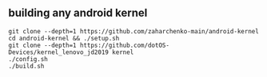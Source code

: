 ## building any android kernel

    git clone --depth=1 https://github.com/zaharchenko-main/android-kernel
    cd android-kernel && ./setup.sh
    git clone --depth=1 https://github.com/dotOS-Devices/kernel_lenovo_jd2019 kernel
    ./config.sh
    ./build.sh
  
